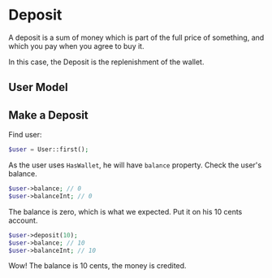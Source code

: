 # Deposit

A deposit is a sum of money which is part of the full price of something, 
and which you pay when you agree to buy it.

In this case, the Deposit is the replenishment of the wallet.

## User Model

<!--@include: ../../_include/models/user_simple.md -->

## Make a Deposit

Find user:

```php
$user = User::first(); 
```

As the user uses `HasWallet`, he will have `balance` property. 
Check the user's balance.

```php
$user->balance; // 0
$user->balanceInt; // 0
```

The balance is zero, which is what we expected.
Put it on his 10 cents account.

```php
$user->deposit(10); 
$user->balance; // 10
$user->balanceInt; // 10
```

Wow! The balance is 10 cents, the money is credited.
